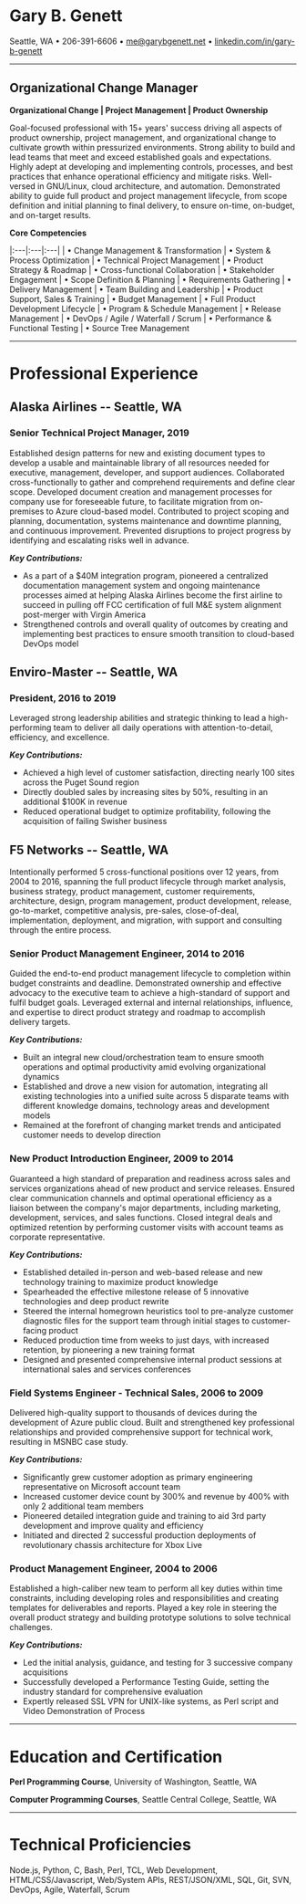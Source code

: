 <!--
% Gary B. Genett
% Organizational Change Manager
% v6.7 (2020-01-08)
-->

<!-- ############################################################### -->

<!--
[docx]
  * show special characters
  * margins
    * top: 0.5
    * bottom: 0.5
    * left: 0.7
    * right: 0.6
  * ctrl-a
    * black
    * justify
    * size: 10
    * design -> paragraph spacing -> compact
  * titles
    * center
    * all = remove space before paragraph + remove space after paragraph
    * horizontal line = remove space before paragraph + add space after paragraph
    * name = size: 20
    * title = size: 16 + add space before paragraph
    * sub-title = size: 12 + add space after paragraph
  * table
    * header = center + bold + underline + italic
    * header = remove space before paragraph + remove space after paragraph
  * horizontal lines
    * format -> picture = height: 0.1 + use solid color (no shade)
  * headers
    * sections = size: 12 + center + all capital letters
    * sections = remove space before paragraph + remove space after paragraph
  * experience
    * first company = remove space before paragraph
    * companies = underline + no bold
    * dates = no bold (including comma)
    * final paragraph = center + add space before paragraph + remove space after paragraph
  * bottom sections
    * center
  * header and footer
    * design -> options = different first page + different odd and even pages
    * first page footer = "...continued..."
    * first page footer = right + italic
    * second page header = "Gary B. Genett -- Page 2"
    * second page header = replace " -- " with "[3 spaces] [insert -> symbol -> bullet] [3 spaces]"
    * second page header = duplicate titles font + size: 14 [name] + size: 12 [spaces + bullet + page]
    * second page header = center + bold + remove space before paragraph + remove space after paragraph
    * second page header = copy/paste horizontal line + remove space before paragraph + add space after paragraph
    * second page header = horizontal line -> format -> picture = height: 1
  * other
    * insert page break, if needed
    * remove trailing empty lines
  * hide special characters
  * (copy to manager resumes and update titles)
-->

<!-- ############################################################### -->

# Gary B. Genett

Seattle, WA &#8226; 206-391-6606 &#8226; <me@garybgenett.net> &#8226; [linkedin.com/in/gary-b-genett](https://www.linkedin.com/in/gary-b-genett)

------------------------------------------------------------------------

## Organizational Change Manager

**Organizational Change \| Project Management \| Product Ownership**

Goal-focused professional with 15+ years' success driving all aspects of product ownership, project management, and organizational change to cultivate growth within pressurized environments.  Strong ability to build and lead teams that meet and exceed established goals and expectations.  Highly adept at developing and implementing controls, processes, and best practices that enhance operational efficiency and mitigate risks.  Well-versed in GNU/Linux, cloud architecture, and automation.  Demonstrated ability to guide full product and project management lifecycle, from scope definition and initial planning to final delivery, to ensure on-time, on-budget, and on-target results.

**Core Competencies**

|:---|:---|:---|
| &#8226; Change Management & Transformation | &#8226; System & Process Optimization      | &#8226; Technical Project Management
| &#8226; Product Strategy & Roadmap         | &#8226; Cross-functional Collaboration     | &#8226; Stakeholder Engagement
| &#8226; Scope Definition & Planning        | &#8226; Requirements Gathering             | &#8226; Delivery Management
| &#8226; Team Building and Leadership       | &#8226; Product Support, Sales & Training  | &#8226; Budget Management
| &#8226; Full Product Development Lifecycle | &#8226; Program & Schedule Management      | &#8226; Release Management
| &#8226; DevOps / Agile / Waterfall / Scrum | &#8226; Performance & Functional Testing   | &#8226; Source Tree Management

<!-- [Indeed Work Style Assessment](https://beseen.indeed.com/assessment-results/18021f2812a5d0ec) -->
<!-- [Indeed Work Style Assessment](http://www.garybgenett.net/resume/beseen.indeed.com-assessment_results-18021f2812a5d0ec-2019-11.html) -->

------------------------------------------------------------------------

# Professional Experience

## Alaska Airlines -- Seattle, WA

### Senior Technical Project Manager, 2019

Established design patterns for new and existing document types to develop a usable and maintainable library of all resources needed for executive, management, developer, and support audiences.  Collaborated cross-functionally to gather and comprehend requirements and define clear scope.  Developed document creation and management processes for company use for foreseeable future, to facilitate migration from on-premises to Azure cloud-based model.  Contributed to project scoping and planning, documentation, systems maintenance and downtime planning, and continuous improvement.  Prevented disruptions to project progress by identifying and escalating risks well in advance.

**_Key Contributions:_**

  * As a part of a $40M integration program, pioneered a centralized documentation management system and ongoing maintenance processes aimed at helping Alaska Airlines become the first airline to succeed in pulling off FCC certification of full M&E system alignment post-merger with Virgin America
  * Strengthened controls and overall quality of outcomes by creating and implementing best practices to ensure smooth transition to cloud-based DevOps model

## Enviro-Master -- Seattle, WA

### President, 2016 to 2019

Leveraged strong leadership abilities and strategic thinking to lead a high-performing team to deliver all daily operations with attention-to-detail, efficiency, and excellence.

**_Key Contributions:_**

  * Achieved a high level of customer satisfaction, directing nearly 100 sites across the Puget Sound region
  * Directly doubled sales by increasing sites by 50%, resulting in an additional $100K in revenue
  * Reduced operational budget to optimize profitability, following the acquisition of failing Swisher business

## F5 Networks -- Seattle, WA

Intentionally performed 5 cross-functional positions over 12 years, from 2004 to 2016, spanning the full product lifecycle through market analysis, business strategy, product management, customer requirements, architecture, design, program management, product development, release, go-to-market, competitive analysis, pre-sales, close-of-deal, implementation, deployment, and migration, with support and consulting through the entire process.

### Senior Product Management Engineer, 2014 to 2016

Guided the end-to-end product management lifecycle to completion within budget constraints and deadline.  Demonstrated ownership and effective advocacy to the executive team to achieve a high-standard of support and fulfil budget goals.  Leveraged external and internal relationships, influence, and expertise to direct product strategy and roadmap to accomplish delivery targets.

**_Key Contributions:_**

  * Built an integral new cloud/orchestration team to ensure smooth operations and optimal productivity amid evolving organizational dynamics
  * Established and drove a new vision for automation, integrating all existing technologies into a unified suite across 5 disparate teams with different knowledge domains, technology areas and development models
  * Remained at the forefront of changing market trends and anticipated customer needs to develop direction

### New Product Introduction Engineer, 2009 to 2014

Guaranteed a high standard of preparation and readiness across sales and services organizations ahead of new product and service releases.  Ensured clear communication channels and optimal operational efficiency as a liaison between the company's major departments, including marketing, development, services, and sales functions.  Closed integral deals and optimized retention by performing customer visits with account teams as corporate representative.

**_Key Contributions:_**

  * Established detailed in-person and web-based release and new technology training to maximize product knowledge
  * Spearheaded the effective milestone release of 5 innovative technologies and deep product rewrite
  * Steered the internal homegrown heuristics tool to pre-analyze customer diagnostic files for the support team through initial stages to customer-facing product
  * Reduced production time from weeks to just days, with increased retention, by pioneering a new training format
  * Designed and presented comprehensive internal product sessions at international sales and services conferences

### Field Systems Engineer - Technical Sales, 2006 to 2009

Delivered high-quality support to thousands of devices during the development of Azure public cloud.  Built and strengthened key professional relationships and provided comprehensive support for technical work, resulting in MSNBC case study.

**_Key Contributions:_**

  * Significantly grew customer adoption as primary engineering representative on Microsoft account team
  * Increased customer device count by 300% and revenue by 400% with only 2 additional team members
  * Pioneered detailed integration guide and training to aid 3rd party development and improve quality and efficiency
  * Initiated and directed 2 successful production deployments of revolutionary chassis architecture for Xbox Live

### Product Management Engineer, 2004 to 2006

Established a high-caliber new team to perform all key duties within time constraints, including developing roles and responsibilities and creating templates for deliverables and reports.  Played a key role in steering the overall product strategy and building prototype solutions to solve technical challenges.

**_Key Contributions:_**

  * Led the initial analysis, guidance, and testing for 3 successive company acquisitions
  * Successfully developed a Performance Testing Guide, setting the industry standard for comprehensive evaluation
  * Expertly released SSL VPN for UNIX-like systems, as Perl script and Video Demonstration of Process

<!-- *Additional experience as **Network Support Engineer** for F5 Networks, **Implementation Specialist** for MICROS Systems, **UNIX Tier 3 Support Specialist** for HostPro, and **Operations and Systems Production Support** for VoiceStream Wireless.* -->
<!-- and numerous roles within the hospitality industry. -->

------------------------------------------------------------------------

# Education and Certification

**Perl Programming Course**, University of Washington, Seattle, WA

**Computer Programming Courses**, Seattle Central College, Seattle, WA

------------------------------------------------------------------------

# Technical Proficiencies

Node.js, Python, C, Bash, Perl, TCL, Web Development, HTML/CSS/Javascript, Web/System APIs, REST/JSON/XML, SQL, Git, SVN, DevOps, Agile, Waterfall, Scrum

